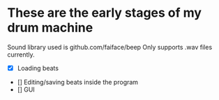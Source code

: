 # These are the early stages of my drum machine

Sound library used is github.com/faiface/beep
Only supports .wav files currently.


- [x] Loading beats
- [] Editing/saving beats inside the program
- [] GUI
 
